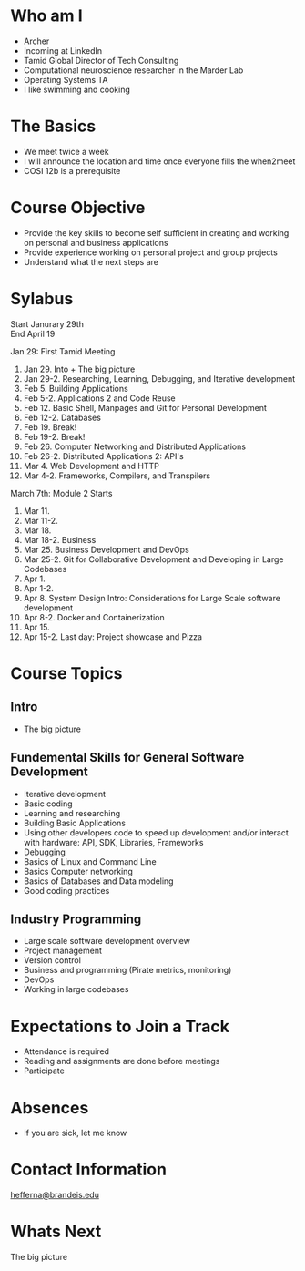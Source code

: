 # Who am I
* Archer
* Incoming at LinkedIn
* Tamid Global Director of Tech Consulting
* Computational neuroscience researcher in the Marder Lab
* Operating Systems TA
* I like swimming and cooking

# The Basics
* We meet twice a week
* I will announce the location and time once everyone fills the when2meet
* COSI 12b is a prerequisite 

# Course Objective
* Provide the key skills to become self sufficient in creating and working on personal and business applications
* Provide experience working on personal project and group projects
* Understand what the next steps are

# Sylabus
Start Janurary 29th  
End April 19 

Jan 29: First Tamid Meeting
1. Jan 29. Into + The big picture
2. Jan 29-2. Researching, Learning, Debugging, and Iterative development
3. Feb 5. Building Applications
4. Feb 5-2. Applications 2 and Code Reuse
5. Feb 12. Basic Shell, Manpages and Git for Personal Development
6. Feb 12-2. Databases
7. Feb 19. Break!
8. Feb 19-2. Break!
9. Feb 26. Computer Networking and Distributed Applications  
10. Feb 26-2. Distributed Applications 2: API's
11. Mar 4. Web Development and HTTP
12. Mar 4-2. Frameworks, Compilers, and Transpilers

March 7th: Module 2 Starts
1. Mar 11.
2. Mar 11-2.
3. Mar 18. 
4. Mar 18-2. Business 
5. Mar 25. Business Development and DevOps
6. Mar 25-2. Git for Collaborative Development and Developing in Large Codebases
7. Apr 1.
8. Apr 1-2. 
9. Apr 8. System Design Intro: Considerations for Large Scale software development
10. Apr 8-2. Docker and Containerization
11. Apr 15. 
12. Apr 15-2. Last day: Project showcase and Pizza
# Course Topics
## Intro
* The big picture

## Fundemental Skills for General Software Development
* Iterative development
* Basic coding
* Learning and researching
* Building Basic Applications
* Using other developers code to speed up development and/or interact with hardware: API, SDK, Libraries, Frameworks
* Debugging
* Basics of Linux and Command Line
* Basics Computer networking
* Basics of Databases and Data modeling
* Good coding practices


## Industry Programming
* Large scale software development overview
* Project management
* Version control
* Business and programming (Pirate metrics, monitoring)
* DevOps
* Working in large codebases

# Expectations to Join a Track
* Attendance is required
* Reading and assignments are done before meetings
* Participate

# Absences
* If you are sick, let me know

# Contact Information
hefferna@brandeis.edu

# Whats Next
The big picture
